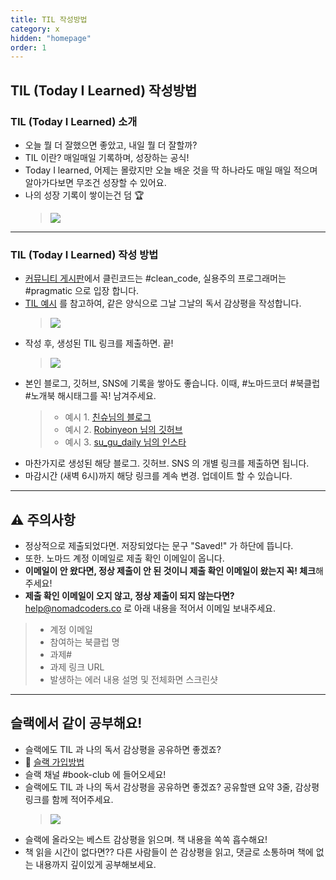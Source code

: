 ```yaml
---
title: TIL 작성방법
category: x
hidden: "homepage"
order: 1
---
```


## TIL (Today I Learned) 작성방법

### TIL (Today I Learned) 소개
- 오늘 뭘 더 잘했으면 좋았고, 내일 뭘 더 잘할까? 
- TIL 이란? 매일매일 기록하며, 성장하는 공식!
- Today I learned, 어제는 몰랐지만 오늘 배운 것을 딱 하나라도 매일 매일 적으며 알아가다보면 무조건 성장할 수 있어요. 
- 나의 성장 기록이 쌓이는건 덤 🏆
  > ![](https://i.ibb.co/s6LFBqz/Screen-Shot-2022-02-15-at-5-22-46-PM.png)

---

### TIL (Today I Learned) 작성 방법
- [커뮤니티 게시판](https://nomadcoders.co/community)에서 클린코드는 #clean_code, 실용주의 프로그래머는 #pragmatic 으로 입장 합니다.
- [TIL 예시](https://nomadcoders.co/community/thread/3496) 를 참고하여, 같은 양식으로 그날 그날의 독서 감상평을 작성합니다.
  > ![](https://i.ibb.co/K59Xyn4/Screen-Shot-2022-02-16-at-7-06-34-PM.png)
- 작성 후, 생성된 TIL 링크를 제출하면. 끝!
  > ![](https://i.ibb.co/y88GqPm/Screen-Shot-2022-02-15-at-5-50-47-PM.png)
- 본인 블로그, 깃허브, SNS에 기록을 쌓아도 좋습니다. 이때, #노마드코더 #북클럽 #노개북 해시태그를 꼭! 남겨주세요.
  > - 예시 1. [친슈님의 블로그](https://achelous1.github.io/wiki/clean-code-2022-02-06/)
  > - 예시 2. [Robinyeon 님의 깃허브](https://github.com/robinyeon/TIL/blob/main/BOOKS/%ED%81%B4%EB%A6%B0%20%EC%BD%94%EB%93%9C(Clean%20Code).md)
  > - 예시 3. [su_gu_daily 님의 인스타](https://www.instagram.com/p/CZb9V9NvJxf/)
- 마찬가지로 생성된 해당 블로그. 깃허브. SNS 의 개별 링크를 제출하면 됩니다. 
- 마감시간 (새벽 6시)까지 해당 링크를 계속 변경. 업데이트 할 수 있습니다.

---

## ⚠️ 주의사항
- 정상적으로 제출되었다면. 저장되었다는 문구 "Saved!" 가 하단에 뜹니다.
- 또한. 노마드 계정 이메일로 제출 확인 이메일이 옵니다.
- **이메일이 안 왔다면, 정상 제출이 안 된 것이니 제출 확인 이메일이 왔는지 꼭! 체크**해주세요!
- **제출 확인 이메일이 오지 않고, 정상 제출이 되지 않는다면?** help@nomadcoders.co 로 아래 내용을 적어서 이메일 보내주세요.
> - 계정 이메일
> - 참여하는 북클럽 명
> - 과제# 
> - 과제 링크 URL
> - 발생하는 에러 내용 설명 및 전체화면 스크린샷

---

## 슬랙에서 같이 공부해요!
- 슬랙에도 TIL 과 나의 독서 감상평을 공유하면 좋겠죠?
- 🎈 [슬랙 가입방법](/faq/community/slack)
- 슬랙 채널 #book-club 에 들어오세요!
- 슬랙에도 TIL 과 나의 독서 감상평을 공유하면 좋겠죠? 공유할땐 요약 3줄, 감상평 링크를 함께 적어주세요.
  > ![](https://i.ibb.co/qkmDtrd/example.png)
- 슬랙에 올라오는 베스트 감상평을 읽으며. 책 내용을 쏙쏙 흡수해요!
- 책 읽을 시간이 없다면?? 다른 사람들이 쓴 감상평을 읽고, 댓글로 소통하며 책에 없는 내용까지 깊이있게 공부해보세요.
